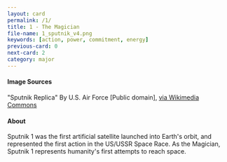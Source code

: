 ```yaml
---
layout: card
permalink: /1/
title: 1 - The Magician
file-name: 1_sputnik_v4.png
keywords: [action, power, commitment, energy]
previous-card: 0
next-card: 2
category: major
---
```


#### Image Sources
"Sputnik Replica" By U.S. Air Force [Public domain], [via Wikimedia Commons](https://commons.wikimedia.org/wiki/File%3ASputnik_1.jpg)

#### About
Sputnik 1 was the first artificial satellite launched into Earth's orbit, and represented the first action in the US/USSR Space Race.
As the Magician, Sputnik 1 represents humanity's first attempts to reach space.
